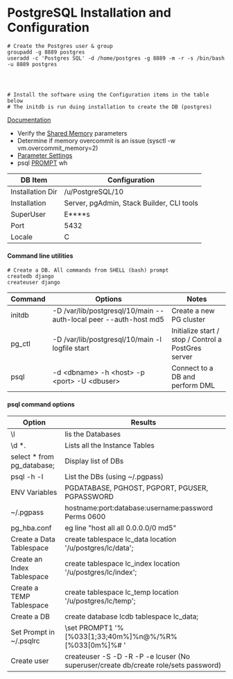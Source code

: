 # PostgreSQL Installation and Configuration

```apple js
# Create the Postgres user & group
groupadd -g 8889 postgres
useradd -c 'Postgres SQL' -d /home/postgres -g 8889 -m -r -s /bin/bash -u 8889 postgres




# Install the software using the Configuration items in the table below
# The initdb is run duing installation to create the DB (postgres)
```
[Documentation](https://www.postgresql.org/docs/current/static/index.html)
 
 * Verify the [Shared Memory](https://www.postgresql.org/docs/current/static/kernel-resources.html) parameters
 * Determine if memory overcommit is an issue (sysctl -w vm.overcommit_memory=2)
 * [Parameter Settings](https://www.postgresql.org/docs/current/static/runtime-config.html) 
 * psql [PROMPT](https://www.postgresql.org/docs/8.4/static/app-psql.html#APP-PSQL-PROMPTING)
wh

DB Item | Configuration
--- | ---
Installation Dir | /u/PostgreSQL/10
Installation | Server, pgAdmin, Stack Builder, CLI tools
SuperUser | E****s
Port | 5432
Locale | C

#### Command line utilities
```
# Create a DB. All commands from SHELL (bash) prompt
createdb django
createuser django

```
Command | Options | Notes
--- |--- | ---
initdb | -D /var/lib/postgresql/10/main --auth-local peer --auth-host md5 | Create a new PG cluster
pg_ctl | -D /var/lib/postgresql/10/main -l logfile start | Initialize start / stop / Control a PostGres server
psql | -d \<dbname> -h \<host> -p \<port> -U \<dbuser> | Connect to a DB and perform DML

#### psql command options

Option | Results
--- | ---
\l | lis the Databases
\d *. | Lists all the Instance Tables
select * from pg_database; | Display list of DBs
psql -h <hostname> -l | List the DBs (using ~/.pgpass)
ENV Variables | PGDATABASE, PGHOST, PGPORT, PGUSER, PGPASSWORD
~/.pgpass | hostname:port:database:username:password Perms 0600
pg_hba.conf | eg line "host    all             all             0.0.0.0/0              md5"
Create a Data Tablespace | create tablespace lc_data location '/u/postgres/lc/data';
Create an Index Tablespace | create tablespace lc_index location '/u/postgres/lc/index';
Create a TEMP Tablespace | create tablespace lc_temp location '/u/postgres/lc/temp';
Create a DB | create database lcdb tablespace lc_data;
Set Prompt in ~/.psqlrc | \set PROMPT1 '%[%033[1;33;40m%]%n@%/%R%[%033[0m%]%# '
Create user | createuser -S -D -R -P -e lcuser (No superuser/create db/create role/sets password)
